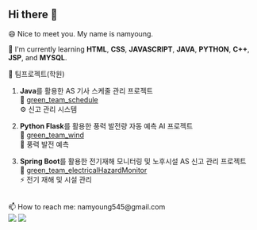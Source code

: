 ## Hi there 👋
😄 Nice to meet you. My name is namyoung.

🌱 I'm currently learning **HTML**, **CSS**, **JAVASCRIPT**, **JAVA**, **PYTHON**, **C++**, **JSP**, and **MYSQL**.

👯 팀프로젝트(학원)
1. **Java**를 활용한 AS 기사 스케줄 관리 프로젝트  
   🔗 [green_team_schedule](https://github.com/namyoung545/green_team_schedule)  
   ⚙️ 신고 관리 시스템

2. **Python Flask**를 활용한 풍력 발전량 자동 예측 AI 프로젝트  
   🔗 [green_team_wind](https://github.com/namyoung545/green_team_wind)  
   💨 풍력 발전 예측

3. **Spring Boot**를 활용한 전기재해 모니터링 및 노후시설 AS 신고 관리 프로젝트  
   🔗 [green_team_electricalHazardMonitor](https://github.com/namyoung545/green_team_electricalHazardMonitor)  
   ⚡ 전기 재해 및 시설 관리

<br>
📫 How to reach me: namyoung545@gmail.com
<br>
<div align="left">
  <img src="https://github-readme-stats.vercel.app/api/top-langs/?username=namyoung545&theme=default" />
  <img src="https://github-readme-stats.vercel.app/api?username=namyoung545&show_icons=true&theme=default" />
</div>


<!--
**namyoung545/namyoung545** is a ✨ _special_ ✨ repository because its `README.md` (this file) appears on your GitHub profile.

Here are some ideas to get you started:

- 🔭 I’m currently working on ...
- 🌱 I’m currently learning ...
- 👯 I’m looking to collaborate on ...
- 🤔 I’m looking for help with ...
- 💬 Ask me about ...
- 📫 How to reach me: ...
- 😄 Pronouns: ...
- ⚡ Fun fact: ...
-->
